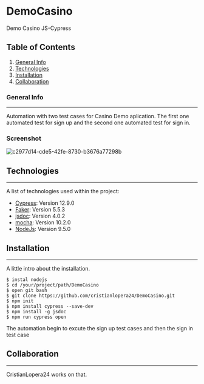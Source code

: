 # DemoCasino


Demo Casino JS-Cypress


## Table of Contents
1. [General Info](#general-info)
2. [Technologies](#technologies)
3. [Installation](#installation)
4. [Collaboration](#collaboration)

### General Info
***
Automation with two test cases for Casino Demo aplication. The first one automated test for sign up and the second one automated test for sign in.

### Screenshot

![c2977d14-cde5-42fe-8730-b3676a77298b](https://user-images.githubusercontent.com/56046255/230445397-6cf02143-c337-42b4-a537-305c665d4ca3.jpg)

## Technologies
***
A list of technologies used within the project:

* [Cypress](https://www.cypress.io/): Version 12.9.0
* [Faker](https://fakerjs.dev/guide/): Version 5.5.3
* [jsdoc](https://jsdoc.app/): Version 4.0.2
* [mocha](https://mochajs.org/): Version 10.2.0
* [NodeJs](https://nodejs.org/en/download): Version 9.5.0

## Installation
***
A little intro about the installation. 
```
$ instal nodejs
$ cd /your/project/path/DemoCasino
$ open git bash
$ git clone https://github.com/cristianlopera24/DemoCasino.git
$ npm init
$ npm install cypress --save-dev
$ npm install -g jsdoc
$ npm run cypress open
```
The automation begin to excute the sign up test cases and then the sign in test case
## Collaboration
***

CristianLopera24 works on that.
